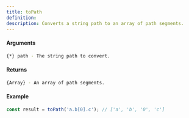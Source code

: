 ```yaml
---
title: toPath
definition: 
description: Converts a string path to an array of path segments.
---
```



#### Arguments


```bash
{*} path - The string path to convert.
```


#### Returns


```bash
{Array} - An array of path segments.
```


#### Example


```ts
const result = toPath('a.b[0].c'); // ['a', 'b', '0', 'c']
```